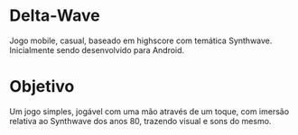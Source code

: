 # Delta-Wave

Jogo mobile, casual, baseado em highscore com temática Synthwave. Inicialmente sendo desenvolvido para Android.

# Objetivo

Um jogo simples, jogável com uma mão através de um toque, com imersão relativa ao Synthwave dos anos 80, trazendo visual e sons do mesmo.

